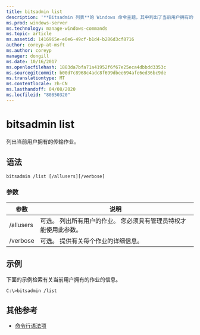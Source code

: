 ```yaml
---
title: bitsadmin list
description: '**Bitsadmin 列表**的 Windows 命令主题，其中列出了当前用户拥有的传输作业。'
ms.prod: windows-server
ms.technology: manage-windows-commands
ms.topic: article
ms.assetid: 1416965e-e0e6-49cf-b1d4-b286d3cf8716
author: coreyp-at-msft
ms.author: coreyp
manager: dongill
ms.date: 10/16/2017
ms.openlocfilehash: 1883da7bfa71a41952f6f67e25eca4dbbdd3353c
ms.sourcegitcommit: b00d7c8968c4adc8f699dbee694afe6ed36bc9de
ms.translationtype: MT
ms.contentlocale: zh-CN
ms.lasthandoff: 04/08/2020
ms.locfileid: "80850320"
---
```

# <a name="bitsadmin-list"></a>bitsadmin list

列出当前用户拥有的传输作业。

## <a name="syntax"></a>语法

```
bitsadmin /list [/allusers][/verbose]
```

### <a name="parameters"></a>参数

| 参数 | 说明 |
| -------------- | -------------- |
| /allusers | 可选。 列出所有用户的作业。 您必须具有管理员特权才能使用此参数。 |
| /verbose | 可选。 提供有关每个作业的详细信息。 |

## <a name="examples"></a><a name=BKMK_examples></a>示例

下面的示例检索有关当前用户拥有的作业的信息。

```
C:\>bitsadmin /list
```

## <a name="additional-references"></a>其他参考

- [命令行语法项](command-line-syntax-key.md)